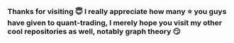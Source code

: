 ### Thanks for visiting :innocent: I really appreciate how many :star: you guys have given to quant-trading, I merely hope you visit my other cool repositories as well, notably graph theory :smirk:
